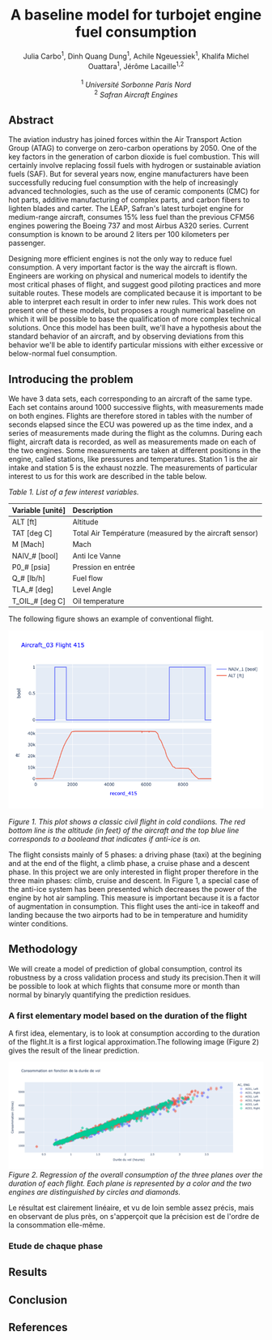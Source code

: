 # <center>A baseline model for turbojet engine fuel consumption</center>

<center>Julia Carbo<sup>1</sup>, Dinh Quang Dung<sup>1</sup>, Achile Ngeuessiek<sup>1</sup>, Khalifa Michel Ouattara<sup>1</sup>, Jérôme Lacaille<sup>1,2</sup></center>
<br>
<center><sup>1</sup> <em>Université Sorbonne Paris Nord</em></center>
<center><sup>2</sup> <em>Safran Aircraft Engines</em></center>

## Abstract

The aviation industry has joined forces within the Air Transport Action Group (ATAG) to converge on zero-carbon operations by 2050. One of the key factors in the generation of carbon dioxide is fuel combustion. This will certainly involve replacing fossil fuels with hydrogen or sustainable aviation fuels (SAF). But for several years now, engine manufacturers have been successfully reducing fuel consumption with the help of increasingly advanced technologies, such as the use of ceramic components (CMC) for hot parts, additive manufacturing of complex parts, and carbon fibers to lighten blades and carter. The LEAP, Safran's latest turbojet engine for medium-range aircraft, consumes 15% less fuel than the previous CFM56 engines powering the Boeing 737 and most Airbus A320 series. Current consumption is known to be around 2 liters per 100 kilometers per passenger.

Designing more efficient engines is not the only way to reduce fuel consumption. A very important factor is the way the aircraft is flown.
Engineers are working on physical and numerical models to identify the most critical phases of flight, and suggest good piloting practices and more suitable routes.
These models are complicated because it is important to be able to interpret each result in order to infer new rules. This work does not present one of these models, but proposes a rough numerical baseline on which it will be possible to base the qualification of more complex technical solutions. Once this model has been built, we'll have a hypothesis about the standard behavior of an aircraft, and by observing deviations from this behavior we'll be able to identify particular missions with either excessive or below-normal fuel consumption.

## Introducing the problem

We have 3 data sets, each corresponding to an aircraft of the same type. Each set contains around 1000 successive flights, with measurements made on both engines.
Flights are therefore stored in tables with the number of seconds elapsed since the ECU was powered up as the time index, and a series of measurements made during the flight as the columns.
During each flight, aircraft data is recorded, as well as measurements made on each of the two engines. 
Some measurements are taken at different positions in the engine, called stations, like pressures and temperatures. Station 1 is the air intake and station 5 is the exhaust nozzle. The measurements of particular interest to us for this work are described in the table below.

<em>Table 1. List of a few interest variables.</em>

| Variable [unité] | Description |
|:---------|:------------|
| ALT [ft] | Altitude |
| TAT [deg C] | Total Air Température (measured by the aircraft sensor) |
| M [Mach] | Mach |
| NAIV_# [bool] | Anti Ice Vanne |
| P0_# [psia] | Pression en entrée |
| Q_# [lb/h] | Fuel flow |
| TLA_# [deg] | Level Angle |
| T_OIL_# [deg C] | Oil temperature |

The following figure shows an example of conventional flight.

![One flight in cold conditions](../docs/images/one_flight_in%20rough_conditions.png)

<em>Figure 1. This plot shows a classic civil flight in cold condiions. The red bottom line is the altitude (in feet) of the aircraft and the top blue line corresponds to a booleand that indicates if anti-ice is on.</em>

The flight consists mainly of 5 phases: a driving phase (taxi) at the begining and at the end of the flight, a climb phase, a cruise phase and a descent phase.
In this project we are only interested in flight proper therefore in the three main phases: climb, cruise and descent. 
In Figure 1, a special case of the anti-ice system has been presented which decreases the power of the engine by hot air sampling. This measure is important because it is a factor of augmentation in consumption. This flight uses the anti-ice in takeoff and landing because the two airports had to be in temperature and humidity winter conditions.

## Methodology

We will create a model of prediction of global consumption, control its robustness by a cross validation process and study its precision.Then it will be possible to look at which flights that consume more or month than normal by binaryly quantifying the prediction residues.

### A first elementary model based on the duration of the flight

A first idea, elementary, is to look at consumption according to the duration of the flight.It is a first logical approximation.The following image (Figure 2) gives the result of the linear prediction.

![Duration regression](../docs/images/conso_global.png)
<em>Figure 2. Regression of the overall consumption of the three planes over the duration of each flight. Each plane is represented by a color and the two engines are distinguished by circles and diamonds.</em>

Le résultat est clairement linéaire, et vu de loin semble assez précis, mais en observant de plus près, on s'apperçoit que la précision est de l'ordre de la consommation elle-même.


### Etude de chaque phase

## Results

## Conclusion

## References